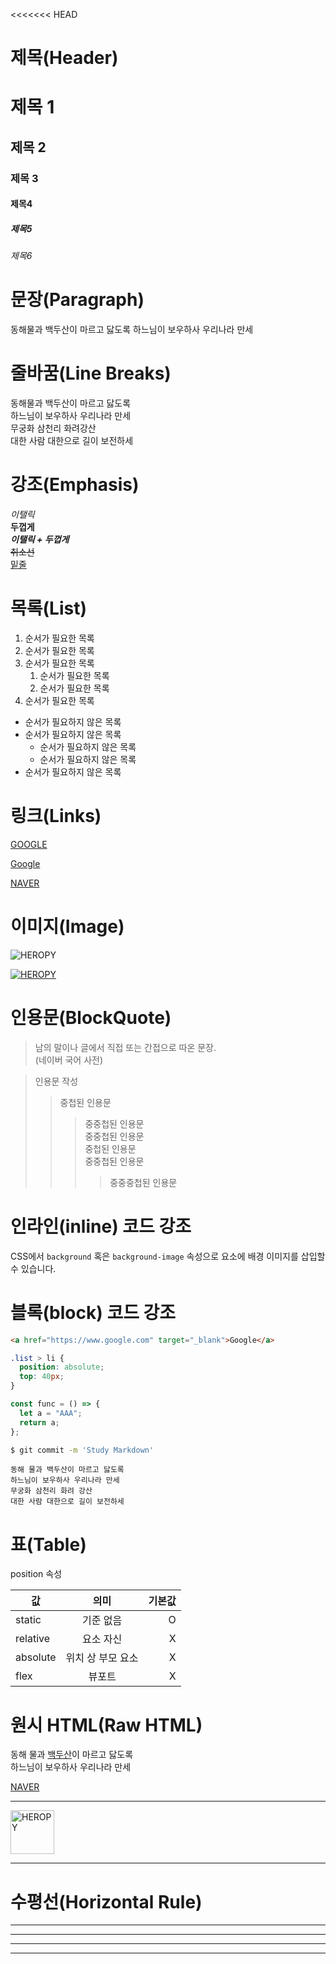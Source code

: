 <<<<<<< HEAD

# 제목(Header)

# 제목 1

## 제목 2

### 제목 3

#### 제목4

##### 제목5

###### 제목6

# 문장(Paragraph)

동해물과 백두산이 마르고 닳도록 하느님이 보우하사 우리나라 만세

# 줄바꿈(Line Breaks)

동해물과 백두산이 마르고 닳도록  
하느님이 보우하사 우리나라 만세  
무궁화 삼천리 화려강산  
대한 사람 대한으로 길이 보전하세

# 강조(Emphasis)

_이탤릭_  
**두껍게**  
**_이탤릭 + 두껍게_**  
~~취소선~~  
<u>밑줄</u>

# 목록(List)

1. 순서가 필요한 목록
1. 순서가 필요한 목록
1. 순서가 필요한 목록
   1. 순서가 필요한 목록
   1. 순서가 필요한 목록
1. 순서가 필요한 목록

- 순서가 필요하지 않은 목록
- 순서가 필요하지 않은 목록
  - 순서가 필요하지 않은 목록
  - 순서가 필요하지 않은 목록
- 순서가 필요하지 않은 목록

# 링크(Links)

<a href="https://www.google.co.kr"> GOOGLE </a>

[Google](https://google.com)

[NAVER](https://naver.com "NAVER로 이동")

# 이미지(Image)

![HEROPY](https://heropy.blog/css/images/logo.png)

[![HEROPY](https://heropy.blog/css/images/logo.png)](https://heropy.blog/)

# 인용문(BlockQuote)

> 남의 말이나 글에서 직접 또는 간접으로 따온 문장.  
> (네이버 국어 사전)

> 인용문 작성
>
> > 중첩된 인용문
> >
> > > 중중첩된 인용문  
> > > 중중첩된 인용문  
> > > 중첩된 인용문  
> > > 중중첩된 인용문
> > >
> > > > 중중중첩된 인용문

# 인라인(inline) 코드 강조

CSS에서 `background` 혹은 `background-image` 속성으로 요소에 배경 이미지를 삽입할 수 있습니다.

# 블록(block) 코드 강조

```html
<a href="https://www.google.com" target="_blank">Google</a>
```

```css
.list > li {
  position: absolute;
  top: 40px;
}
```

```javascript
const func = () => {
  let a = "AAA";
  return a;
};
```

```bash
$ git commit -m 'Study Markdown'
```

```plaintext
동해 물과 백두산이 마르고 닳도록
하느님이 보우하사 우리나라 만세
무궁화 삼천리 화려 강산
대한 사람 대한으로 길이 보전하세
```

# 표(Table)

position 속성

| 값       |       의미        | 기본값 |
| -------- | :---------------: | -----: |
| static   |     기준 없음     |      O |
| relative |     요소 자신     |      X |
| absolute | 위치 상 부모 요소 |      X |
| flex     |      뷰포트       |      X |

# 원시 HTML(Raw HTML)

동해 물과 <span style="text-decoration: underline;">백두산</span>이 마르고 닳도록  
하느님이 보우하사 우리나라 만세

<a href="https://naver.com" title="Naver로 이동" target="_blank">NAVER</a>

---

<img width="70" src="https://heropy.blog/css/images/logo.png" alt="HEROPY">

---

# 수평선(Horizontal Rule)

---

---

---

---
